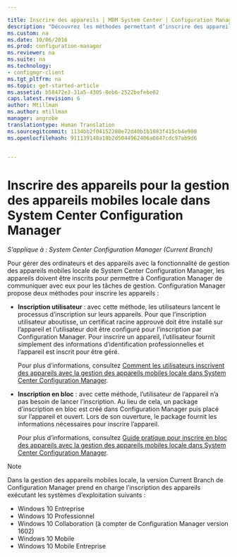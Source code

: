 ```yaml
---

title: Inscrire des appareils | MDM System Center | Configuration Manager
description: "Découvrez les méthodes permettant d’inscrire des appareils pour la gestion des appareils mobiles locale dans System Center Configuration Manager."
ms.custom: na
ms.date: 10/06/2016
ms.prod: configuration-manager
ms.reviewer: na
ms.suite: na
ms.technology:
- configmgr-client
ms.tgt_pltfrm: na
ms.topic: get-started-article
ms.assetid: b58472e3-31a5-4305-8eb6-2522befebe02
caps.latest.revision: 6
author: Mtillman
ms.author: mtillman
manager: angrobe
translationtype: Human Translation
ms.sourcegitcommit: 1134bb2f04152288e72d40b1b1083f415cb4e900
ms.openlocfilehash: 911139148a18b2d5044962406a0847cdc97ab9d6


---
```

# <a name="enroll-devices-for-on-premises-mobile-device-management-in-system-center-configuration-manager"></a>Inscrire des appareils pour la gestion des appareils mobiles locale dans System Center Configuration Manager

*S’applique à : System Center Configuration Manager (Current Branch)*

Pour gérer des ordinateurs et des appareils avec la fonctionnalité de gestion des appareils mobiles locale de System Center Configuration Manager, les appareils doivent être inscrits pour permettre à Configuration Manager de communiquer avec eux pour les tâches de gestion. Configuration Manager propose deux méthodes pour inscrire les appareils :  

-   **Inscription utilisateur** : avec cette méthode, les utilisateurs lancent le processus d’inscription sur leurs appareils. Pour que l’inscription utilisateur aboutisse, un certificat racine approuvé doit être installé sur l’appareil et l’utilisateur doit être configuré pour l’inscription par Configuration Manager.  Pour inscrire un appareil, l’utilisateur fournit simplement des informations d’identification professionnelles et l’appareil est inscrit pour être géré.  

     Pour plus d’informations, consultez [Comment les utilisateurs inscrivent des appareils avec la gestion des appareils mobiles locale dans System Center Configuration Manager](../../mdm/deploy-use/user-enroll-devices-on-premises-mdm.md).  

-   **Inscription en bloc** : avec cette méthode, l’utilisateur de l’appareil n’a pas besoin de lancer l’inscription. Au lieu de cela, un package d’inscription en bloc est créé dans Configuration Manager puis placé sur l’appareil et ouvert. Lors de son ouverture, le package fournit les informations nécessaires pour inscrire l’appareil.  

     Pour plus d’informations, consultez [Guide pratique pour inscrire en bloc des appareils avec la gestion des appareils mobiles locale dans System Center Configuration Manager](../../mdm/deploy-use/bulk-enroll-devices-on-premises-mdm.md).  

 > [!NOTE]  
>  Dans la gestion des appareils mobiles locale, la version Current Branch de Configuration Manager prend en charge l’inscription des appareils exécutant les systèmes d’exploitation suivants :  
>   
>  -   Windows 10 Entreprise  
> -   Windows 10 Professionnel  
> -   Windows 10 Collaboration \(à compter de Configuration Manager version 1602\)  
> -   Windows 10 Mobile  
> -   Windows 10 Mobile Entreprise   



<!--HONumber=Nov16_HO1-->


